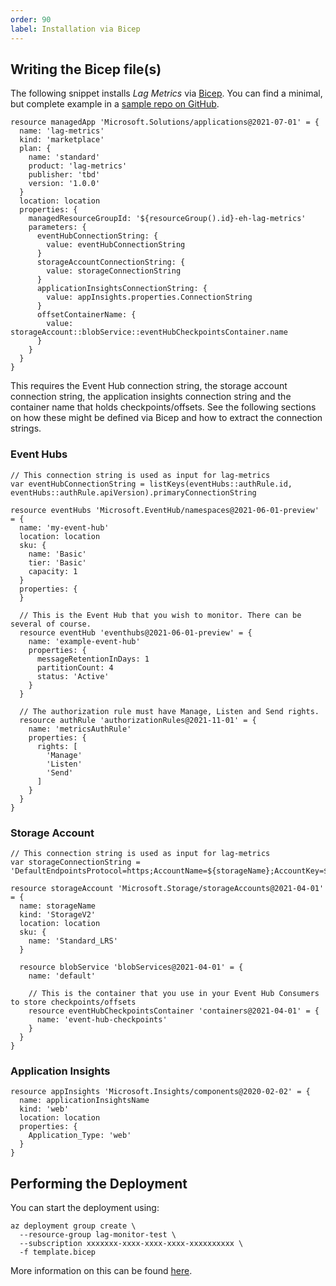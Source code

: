 ```yaml
--- 
order: 90
label: Installation via Bicep
---
```


## Writing the Bicep file(s)

The following snippet installs _Lag Metrics_ via [Bicep](https://github.com/Azure/bicep). You can find
a minimal, but complete example in a [sample repo on GitHub](https://github.com/huditech/lag-metrics-sample).

```bicep
resource managedApp 'Microsoft.Solutions/applications@2021-07-01' = {
  name: 'lag-metrics'
  kind: 'marketplace'
  plan: {
    name: 'standard'
    product: 'lag-metrics'
    publisher: 'tbd'
    version: '1.0.0'
  }
  location: location
  properties: {
    managedResourceGroupId: '${resourceGroup().id}-eh-lag-metrics'
    parameters: {
      eventHubConnectionString: {
        value: eventHubConnectionString
      }
      storageAccountConnectionString: {
        value: storageConnectionString
      }
      applicationInsightsConnectionString: {
        value: appInsights.properties.ConnectionString
      }
      offsetContainerName: {
        value: storageAccount::blobService::eventHubCheckpointsContainer.name
      }
    }
  }
}
```

This requires the Event Hub connection string, the storage account connection string, 
the application insights connection string and the container name that holds checkpoints/offsets.
See the following sections on how these might be defined via Bicep and how to extract
the connection strings.


### Event Hubs

```bicep
// This connection string is used as input for lag-metrics
var eventHubConnectionString = listKeys(eventHubs::authRule.id, eventHubs::authRule.apiVersion).primaryConnectionString

resource eventHubs 'Microsoft.EventHub/namespaces@2021-06-01-preview' = {
  name: 'my-event-hub'
  location: location
  sku: {
    name: 'Basic'
    tier: 'Basic'
    capacity: 1
  }
  properties: {
  }

  // This is the Event Hub that you wish to monitor. There can be several of course.
  resource eventHub 'eventhubs@2021-06-01-preview' = {
    name: 'example-event-hub'
    properties: {
      messageRetentionInDays: 1
      partitionCount: 4
      status: 'Active'
    }
  }

  // The authorization rule must have Manage, Listen and Send rights.
  resource authRule 'authorizationRules@2021-11-01' = {
    name: 'metricsAuthRule'
    properties: {
      rights: [
        'Manage'
        'Listen'
        'Send'
      ]
    }
  }
}
```

### Storage Account

```bicep
// This connection string is used as input for lag-metrics
var storageConnectionString = 'DefaultEndpointsProtocol=https;AccountName=${storageName};AccountKey=${storageKey};EndpointSuffix=${environment().suffixes.storage}'

resource storageAccount 'Microsoft.Storage/storageAccounts@2021-04-01' = {
  name: storageName
  kind: 'StorageV2'
  location: location
  sku: {
    name: 'Standard_LRS'
  }

  resource blobService 'blobServices@2021-04-01' = {
    name: 'default'
    
    // This is the container that you use in your Event Hub Consumers to store checkpoints/offsets
    resource eventHubCheckpointsContainer 'containers@2021-04-01' = {
      name: 'event-hub-checkpoints'
    }
  }
}
```

### Application Insights

```bicep
resource appInsights 'Microsoft.Insights/components@2020-02-02' = {
  name: applicationInsightsName
  kind: 'web'
  location: location
  properties: {
    Application_Type: 'web'
  }
}
```

## Performing the Deployment

You can start the deployment using:

```
az deployment group create \
  --resource-group lag-monitor-test \
  --subscription xxxxxxx-xxxx-xxxx-xxxx-xxxxxxxxxx \
  -f template.bicep 
```

More information on this can be found [here](https://learn.microsoft.com/en-us/azure/azure-resource-manager/bicep/deploy-cli).
